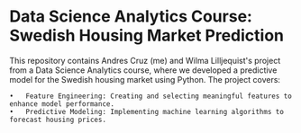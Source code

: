 # Data Science Analytics Course: Swedish Housing Market Prediction

This repository contains Andres Cruz (me) and Wilma Lilljequist's project from a Data Science Analytics course, where we developed a predictive model for the Swedish housing market using Python. The project covers:

	•	Feature Engineering: Creating and selecting meaningful features to enhance model performance.
	•	Predictive Modeling: Implementing machine learning algorithms to forecast housing prices.
